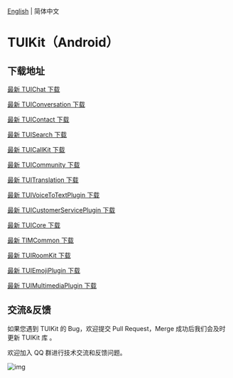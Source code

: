 [English](./README.md) | 简体中文

# TUIKit（Android）

## 下载地址

[最新 TUIChat 下载](https://im.sdk.qcloud.com/download/tuikit/8.4.6667/android/TUIChat.zip)

[最新 TUIConversation 下载](https://im.sdk.qcloud.com/download/tuikit/8.4.6667/android/TUIConversation.zip)

[最新 TUIContact 下载](https://im.sdk.qcloud.com/download/tuikit/8.4.6667/android/TUIContact.zip)

[最新 TUISearch 下载](https://im.sdk.qcloud.com/download/tuikit/8.4.6667/android/TUISearch.zip)

[最新 TUICallKit 下载](https://im.sdk.qcloud.com/download/tuikit/8.4.6667/android/TUICallKit.zip)

[最新 TUICommunity 下载](https://im.sdk.qcloud.com/download/tuikit/8.4.6667/android/TUICommunity.zip)

[最新 TUITranslation 下载](https://im.sdk.qcloud.com/download/tuikit/8.4.6667/android/TUITranslation.zip)

[最新 TUIVoiceToTextPlugin 下载](https://im.sdk.qcloud.com/download/tuikit/8.4.6667/android/TUIVoiceToTextPlugin.zip)

[最新 TUICustomerServicePlugin 下载](https://im.sdk.qcloud.com/download/tuikit/8.4.6667/android/TUICustomerServicePlugin.zip)

[最新 TUICore 下载](https://im.sdk.qcloud.com/download/tuikit/8.4.6667/android/TUICore.zip)

[最新 TIMCommon 下载](https://im.sdk.qcloud.com/download/tuikit/8.4.6667/android/TIMCommon.zip)

[最新 TUIRoomKit 下载](https://im.sdk.qcloud.com/download/tuikit/8.4.6667/android/TUIRoomKit.zip)

[最新 TUIEmojiPlugin 下载](https://im.sdk.qcloud.com/download/tuikit/8.4.6667/android/TUIEmojiPlugin.zip)

[最新 TUIMultimediaPlugin 下载](https://im.sdk.qcloud.com/download/tuikit/8.4.6667/android/TUIMultimediaPlugin.zip)


## 交流&反馈

如果您遇到 TUIKit 的 Bug，欢迎提交  Pull Request，Merge 成功后我们会及时更新 TUIKit 库 。

欢迎加入 QQ 群进行技术交流和反馈问题。

![img]( https://im.sdk.qcloud.com/tools/resource/officialwebsite/pictures/doc_tuikit_qq_group.jpg)
